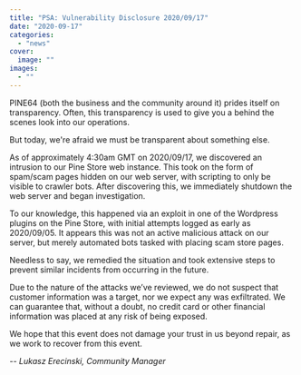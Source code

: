 ```yaml
---
title: "PSA: Vulnerability Disclosure 2020/09/17"
date: "2020-09-17"
categories: 
  - "news"
cover: 
  image: ""
images:
  - ""
---
```


PINE64 (both the business and the community around it) prides itself on transparency. Often, this transparency is used to give you a behind the scenes look into our operations. 

But today, we're afraid we must be transparent about something else.

As of approximately 4:30am GMT on 2020/09/17, we discovered an intrusion to our Pine Store web instance. This took on the form of spam/scam pages hidden on our web server, with scripting to only be visible to crawler bots. After discovering this, we immediately shutdown the web server and began investigation.  

To our knowledge, this happened via an exploit in one of the Wordpress plugins on the Pine Store, with initial attempts logged as early as 2020/09/05. It appears this was not an active malicious attack on our server, but merely automated bots tasked with placing scam store pages. 

Needless to say, we remedied the situation and took extensive steps to prevent similar incidents from occurring in the future. 

Due to the nature of the attacks we’ve reviewed, we do not suspect that customer information was a target, nor we expect any was exfiltrated. We can guarantee that, without a doubt, no credit card or other financial information was placed at any risk of being exposed. 

We hope that this event does not damage your trust in us beyond repair, as we work to recover from this event.

_\-- Lukasz Erecinski, Community Manager_
